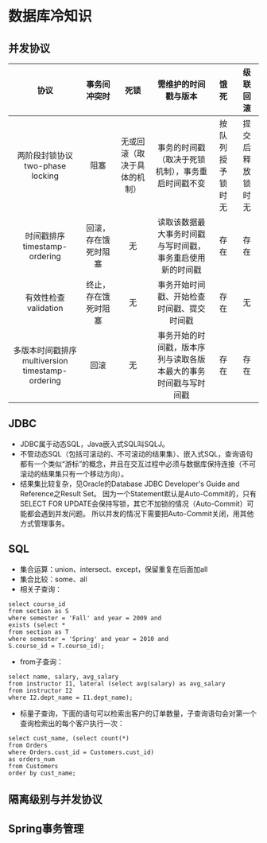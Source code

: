# 数据库冷知识

## 并发协议

|协议|事务间冲突时|死锁|需维护的时间戳与版本|饿死|级联回滚
|:---:|:---:|:---:|:---:|:---:|:---:
|两阶段封锁协议 two-phase locking|阻塞|无或回滚（取决于具体的机制）|事务的时间戳（取决于死锁机制），事务重启时间戳不变|按队列授予锁时无|提交后释放锁时无
|时间戳排序 timestamp-ordering|回滚，存在饿死时阻塞|无|读取该数据最大事务时间戳与写时间戳，事务重启使用新的时间戳|存在|存在
|有效性检查 validation|终止，存在饿死时阻塞|无|事务开始时间戳、开始检查时间戳、提交时间戳|存在|无
|多版本时间戳排序 multiversion timestamp-ordering|回滚|无|事务开始的时间戳，版本序列与读取各版本最大的事务时间戳与写时间戳|存在|存在

## JDBC
- JDBC属于动态SQL，Java嵌入式SQL叫SQLJ。
- 不管动态SQL（包括可滚动的、不可滚动的结果集）、嵌入式SQL，查询语句都有一个类似“游标”的概念，并且在交互过程中必须与数据库保持连接（不可滚动的结果集只有一个移动方向）。
- 结果集比较复杂，见Oracle的Database JDBC Developer's Guide and Reference之Result Set。
因为一个Statement默认是Auto-Commit的，只有SELECT FOR UPDATE会保持写锁，其它不加锁的情况（Auto-Commit）可能都会遇到并发问题。
所以并发的情况下需要把Auto-Commit关闭，用其他方式管理事务。

## SQL
- 集合运算：union、intersect、except，保留重复在后面加all
- 集合比较：some、all
- 相关子查询：
```
select course_id
from section as S
where semester = 'Fall' and year = 2009 and
exists (select *
from section as T
where semester = 'Spring' and year = 2010 and
S.course_id = T.course_id);
```
- from子查询：
```
select name, salary, avg_salary
from instructor I1, lateral (select avg(salary) as avg_salary
from instructor I2
where I2.dept_name = I1.dept_name);
```
- 标量子查询，下面的语句可以检索出客户的订单数量，子查询语句会对第一个查询检索出的每个客户执行一次：
```
select cust_name, (select count(*)
from Orders
where Orders.cust_id = Customers.cust_id)
as orders_num
from Customers
order by cust_name;
```

## 隔离级别与并发协议

## Spring事务管理
